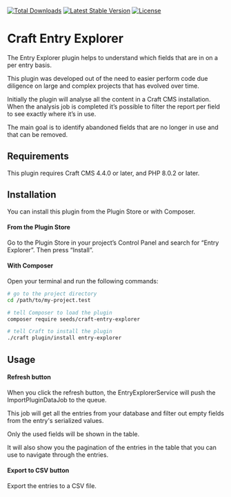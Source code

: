 [![Total Downloads](https://poser.pugx.org/99x/craft-entry-explorer/downloads)](https://packagist.org/packages/99x/craft-entry-explorer)
[![Latest Stable Version](https://poser.pugx.org/99x/craft-entry-explorer/v/stable)](https://packagist.org/packages/99x/craft-entry-explorer)
[![License](https://poser.pugx.org/99x/craft-entry-explorer/license)](https://packagist.org/packages/99x/craft-entry-explorer)

# Craft Entry Explorer

The Entry Explorer plugin helps to understand which fields that are in on a per entry basis.

This plugin was developed out of the need to easier perform code due diligence on large and complex projects that has evolved over time.

Initially the plugin will analyse all the content in a Craft CMS installation. When the analysis job is completed it’s possible to filter the report per field to see exactly where it’s in use.

The main goal is to identify abandoned fields that are no longer in use and that can be removed.

## Requirements

This plugin requires Craft CMS 4.4.0 or later, and PHP 8.0.2 or later.

## Installation

You can install this plugin from the Plugin Store or with Composer.

#### From the Plugin Store

Go to the Plugin Store in your project’s Control Panel and search for “Entry Explorer”. Then press “Install”.

#### With Composer

Open your terminal and run the following commands:

```bash
# go to the project directory
cd /path/to/my-project.test

# tell Composer to load the plugin
composer require seeds/craft-entry-explorer

# tell Craft to install the plugin
./craft plugin/install entry-explorer
```


## Usage

#### Refresh button
When you click the refresh button, the EntryExplorerService will push the ImportPluginDataJob to the queue.

This job will get all the entries from your database and filter out empty fields from the entry's serialized values.

Only the used fields will be shown in the table.

It will also show you the pagination of the entries in the table that you can use to navigate through the entries.

#### Export to CSV button
Export the entries to a CSV file.
